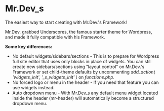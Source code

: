 Mr.Dev_s
===
The easiest way to start creating with Mr.Dev.'s Framework!

Mr.Dev. grabbed Underscores, the famous starter theme for Wordpress, and made it fully compatible with his Framework.

**Some key differences:**
- No default widgets/sidebars/sections - This is to prepare for Wordpress full site editor that uses only blocks in place of widgets. You can still create new sidebars/sections using "layout control" on Mr.Dev.'s Framework or set child-theme defaults by uncommenting *add_action( 'widgets_init', '_s_widgets_init' )* on *functions.php*.
- No forced logo or menu in the header - If you need that feature you can use widgets instead.
- Auto dropdown menu - With Mr.Dev_s any default menu widget located inside the header (mr-header) will automatically become a structured dropdown menu.
